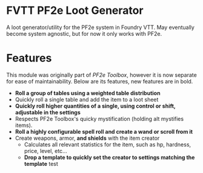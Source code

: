 # FVTT PF2e Loot Generator
A loot generator/utility for the PF2e system in Foundry VTT. May eventually become system agnostic, but for now it only works with PF2e.

# Features
This module was originally part of *PF2e Toolbox*, however it is now separate for ease of maintainability. Below are its features, new features are in bold.

- **Roll a group of tables using a weighted table distribution**
- Quickly roll a single table and add the item to a loot sheet
- **Quickly roll higher quantities of a single, using control or shift, adjustable in the settings**
- Respects PF2e Toolbox's quicky mystification (holding alt mystifies items).
- **Roll a highly configurable spell roll and create a wand or scroll from it**
- Create weapons, armor, **and shields** with the item creator
  - Calculates all relevant statistics for the item, such as hp, hardness, price, level, etc...
  - **Drop a template to quickly set the creator to settings matching the template**
test